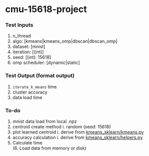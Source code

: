 # cmu-15618-project

### Test Inputs
1. n_thread
2. algo: [kmeans|kmeans_omp|dbscan|dbscan_omp]
3. dataset: [mnist]
4. iteration: [(int)]
5. seed: [(int): 15618]
6. omp scheduler: [dynamic|static]

### Test Output (format output)
1. ```iterate_k_means``` time
2. cluster accuracy
3. data load time 

### To-do
1. mnist data load from local .npz  
2. centroid create method
    i. random (seed: 15618)
3. plot learned centroid
    i. derive from [kmeans_sklearn/kmeans.py](kmeans_sklearn/kmeans.py#L49)
4. accuracy calculation
    i. derive from [kmeans_sklearn/helpers.py](kmeans_sklearn/helpers.py)
5. Calculate time  
(6. Load data from memory or disk)

